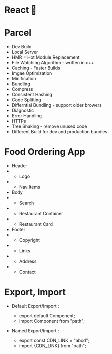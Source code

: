 # React 🚀

# Parcel

- Dev Build
- Local Server
- HMR = Hot Module Replacement
- File Watching Algorithm - written in c++
- Caching - Faster Builds
- Imgae Optimization
- Minification
- Bundling
- Compress
- Consistent Hashing
- Code Splitting
- Differntial Bundling - support older browers
- Diagnostic
- Error Handling
- HTTPs
- Tree Shaking - remove unused code
- Different Build for dev and production bundles

# Food Ordering App

- Header
- - Logo
- - Nav Items
- Body
- - Search
- - Restaurant Container
- - Restaurant Card
- Footer
- - Copyright
- - Links
- - Address
- - Contact

# Export, Import

- Default Export/Import :

  - export default Component;
  - import Component from "path";

- Named Export/Import :
  - export const CDN_LINK = "abcd";
  - import {CDN_LINK} from "path";

